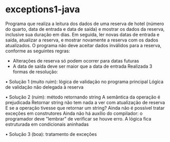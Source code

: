 # exceptions1-java
Programa que realiza a leitura dos dados de uma reserva de hotel (número do quarto,
data de entrada e data de saída) e mostrar os dados da reserva, inclusive sua duração
em dias. Em seguida, ler novas datas de entrada e saída, atualizar a reserva, e mostrar
novamente a reserva com os dados atualizados. O programa não deve aceitar dados
inválidos para a reserva, conforme as seguintes regras:
- Alterações de reserva só podem ocorrer para datas futuras
- A data de saída deve ser maior que a data de entrada
Realizada 3 formas de resolução:

• Solução 1 (muito ruim): lógica de validação no programa principal
 Lógica de validação não delegada à reserva
 
• Solução 2 (ruim): método retornando string
 A semântica da operação é prejudicada
 Retornar string não tem nada a ver com atualização de reserva
 E se a operação tivesse que retornar um string?
 Ainda não é possível tratar exceções em construtores
 Ainda não há auxílio do compilador: o programador deve "lembrar" de verificar se houve
erro. A lógica fica estruturada em condicionais aninhadas

• Solução 3 (boa): tratamento de exceções
